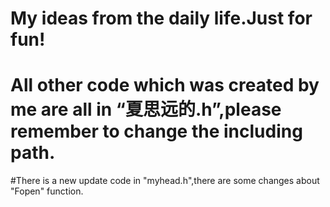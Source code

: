 # My ideas from the daily life.Just for fun!
# All other code which was created by me are all in “夏思远的.h”,please remember to change the including path.
#There is a new update code in "myhead.h",there are some changes about "Fopen" function.
